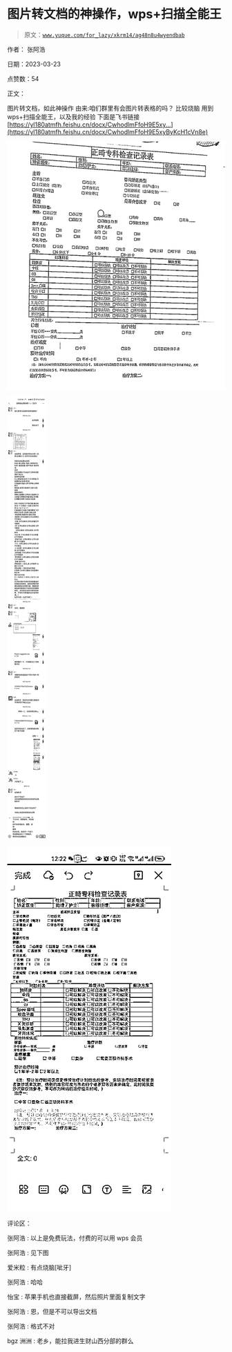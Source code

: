 # 图片转文档的神操作，wps+扫描全能王

> 原文：[`www.yuque.com/for_lazy/xkrm14/ag48n8u4wyendbab`](https://www.yuque.com/for_lazy/xkrm14/ag48n8u4wyendbab)

作者： 张阿浩

日期：2023-03-23

点赞数：54

正文：

图片转文档，如此神操作 由来:咱们群里有会图片转表格的吗？ 比较烧脑 用到 wps+扫描全能王，以及我的经验 下面是飞书链接[https://yl180atmfh.feishu.cn/docx/CwhodlmFfoH9E5xy...](https://yl180atmfh.feishu.cn/docx/CwhodlmFfoH9E5xyByKcH1cVn8e)

![](img/2b49e15368e207d490db82107f0b9a36.png)  

![](img/0907c6cd850f86b22972ebf1d948d1f7.png)  

![](img/bd21585c11db9daf4e92c0a6625b9ef0.png)  

评论区：

张阿浩 : 以上是免费玩法，付费的可以用 wps 会员

张阿浩 : 见下图

爱米粒 : 有点烧脑[呲牙]

张阿浩 : 哈哈

怡宝 : 苹果手机也直接截屏，然后照片里面复制文字

张阿浩 : 恩，但是不可以导出文档

张阿浩 : 格式不对

bgz 洲洲 : 老乡，能拉我进生财山西分部的群么




